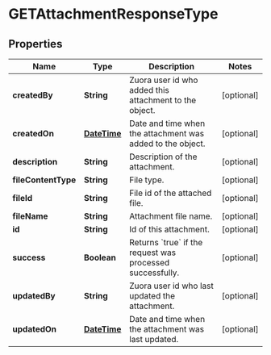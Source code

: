 
# GETAttachmentResponseType

## Properties
Name | Type | Description | Notes
------------ | ------------- | ------------- | -------------
**createdBy** | **String** | Zuora user id who added this attachment to the object.  |  [optional]
**createdOn** | [**DateTime**](DateTime.md) | Date and time when the attachment was added to the object.  |  [optional]
**description** | **String** | Description of the attachment.  |  [optional]
**fileContentType** | **String** | File type.  |  [optional]
**fileId** | **String** | File id of the attached file.  |  [optional]
**fileName** | **String** | Attachment file name.  |  [optional]
**id** | **String** | Id of this attachment.  |  [optional]
**success** | **Boolean** | Returns &#x60;true&#x60; if the request was processed successfully.  |  [optional]
**updatedBy** | **String** | Zuora user id who last updated the attachment.  |  [optional]
**updatedOn** | [**DateTime**](DateTime.md) | Date and time when the attachment was last updated.  |  [optional]



